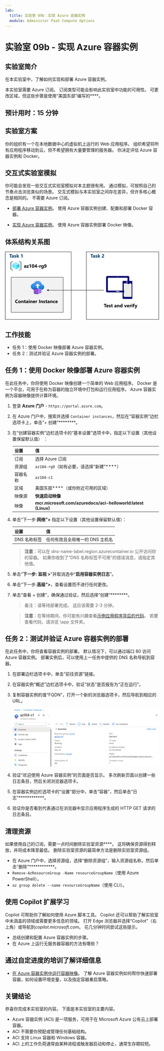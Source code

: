 ```yaml
---
lab:
  title: 实验室 09b：实现 Azure 容器实例
  module: Administer PaaS Compute Options
---
```


# 实验室 09b - 实现 Azure 容器实例

## 实验室简介

在本实验室中，了解如何实现和部署 Azure 容器实例。

本实验室需要 Azure 订阅。 订阅类型可能会影响此实验室中功能的可用性。 可更改区域，但这些步骤是使用“美国东部”编写的****。

## 预计用时：15 分钟

## 实验室方案

你的组织有一个在本地数据中心的虚拟机上运行的 Web 应用程序。 组织希望将所有应用程序移动到云，但不希望拥有大量要管理的服务器。 你决定评估 Azure 容器实例和 Docker。 
## 交互式实验室模拟

你可能会发现一些交互式实验室模拟对本主题很有用。 通过模拟，可按照自己的节奏点击浏览类似的场景。 交互式模拟与本实验室之间存在差异，但许多核心概念是相同的。 不需要 Azure 订阅。

+ [部署 Azure 容器实例](https://mslearn.cloudguides.com/en-us/guides/AZ-900%20Exam%20Guide%20-%20Azure%20Fundamentals%20Exercise%203)。 使用 Azure 容器实例创建、配置和部署 Docker 容器。
  
+ [实现 Azure 容器实例](https://mslabs.cloudguides.com/guides/AZ-104%20Exam%20Guide%20-%20Microsoft%20Azure%20Administrator%20Exercise%2014)。  使用 Azure 容器实例部署 Docker 映像。 

## 体系结构关系图

![任务关系图。](../media/az104-lab09b-aci-architecture.png)

## 工作技能

- 任务 1：使用 Docker 映像部署 Azure 容器实例。
- 任务 2：测试并验证 Azure 容器实例的部署。

## 任务 1：使用 Docker 映像部署 Azure 容器实例

在此任务中，你将使用 Docker 映像创建一个简单的 Web 应用程序。 Docker 是一个平台，可用于在称为容器的独立环境中打包和运行应用程序。 Azure 容器实例为容器映像提供计算环境。

1. 登录 **Azure 门户** - `https://portal.azure.com`。

1. 在 Azure 门户中，搜索并选择 `Container instances`，然后在“容器实例”边栏选项卡上，单击“+ 创建”********。

1. 在“创建容器实例”边栏选项卡的“基本设置”选项卡中，指定以下设置（其他设置保留默认值） ：

    | 设置 | 值 |
    | ---- | ---- |
    | 订阅 | 选择 Azure 订阅 |
    | 资源组 | `az104-rg9`（如有必要，请选择“新建”****） |
    | 容器名称 | `az104-c1` |
    | 区域 | 美国东部****（或你附近可用的区域）|
    | 映像源 | **快速启动映像** |
    | 映像 | **mcr.microsoft.com/azuredocs/aci-helloworld:latest (Linux)** |

1. 单击“下一步:**网络”>** 指定以下设置（其他设置保留默认值）：

    | 设置 | 值 |
    | --- | --- |
    | DNS 名称标签 | 任何有效且全局唯一的 DNS 主机名 |

    >**注意**：可以在 dns-name-label.region.azurecontainer.io 公开访问你的容器。 如果你收到了“DNS 名称标签不可用”的错误消息，请指定其他值。

1. 单击“**下一步: 监视 >**”并取消选中“**启用容器实例日志**”。 

1. 单击“下一步:**高级”>**，查看设置而不进行任何更改。

 1. 单击“查看 + 创建”，确保通过验证，然后选择“创建”********。

    >备注：请等待部署完成。 这应该需要 2-3 分钟。

    >**注意**：在等待期间，你可能有兴趣查看[示例应用程序背后的代码](https://github.com/Azure-Samples/aci-helloworld)。 若要查看代码，请浏览 \\app 文件夹。

## 任务 2：测试并验证 Azure 容器实例的部署 

在此任务中，你将查看容器实例的部署。 默认情况下，可以通过端口 80 访问 Azure 容器实例。 部署实例后，可以使用上一任务中提供的 DNS 名称导航到容器。

1. 在部署边栏选项卡中，单击“前往资源”链接。

1. 在容器实例“概述”边栏选项卡中，验证“状态”是否报告为“正在运行”。

1. 复制容器实例的值“FQDN”，打开一个新的浏览器选项卡，然后导航到相应的 URL。

     ![门户中 ACI 概述页的屏幕截图。](../media/az104-lab09b-aci-overview.png)

1. 验证“欢迎使用 Azure 容器实例”的页面是否显示。 多次刷新页面以创建一些日志条目，然后关闭浏览器选项卡。  

1. 在容器实例边栏选项卡的“设置”部分中，单击“容器”，然后单击“日志”************。

1. 验证你是否看到代表通过在浏览器中显示应用程序生成的 HTTP GET 请求的日志条目。
   
## 清理资源

如果使用自己的订阅，需要一点时间删除实验室资源****。 这将确保资源得到释放，并将成本降至最低。 删除实验室资源的最简单方法是删除实验室资源组。 

+ 在 Azure 门户中，选择资源组，选择“删除资源组”，输入资源组名称，然后单击“删除”************。
+ `Remove-AzResourceGroup -Name resourceGroupName`（使用 Azure PowerShell）。
+ `az group delete --name resourceGroupName`（使用 CLI）。

## 使用 Copilot 扩展学习
Copilot 可帮助你了解如何使用 Azure 脚本工具。 Copilot 还可以帮助了解实验室中未涵盖的领域或需要更多信息的领域。 打开 Edge 浏览器并选择“Copilot”（右上角）或导航到*copilot.microsoft.com*。 花几分钟时间尝试这些提示。

+ 总结创建和配置 Azure 容器实例的步骤。
+ 在 Azure 上运行无服务器容器的方法有哪些？

## 通过自定进度的培训了解详细信息

+ [在 Azure 容器实例中运行容器映像](https://learn.microsoft.com/training/modules/create-run-container-images-azure-container-instances/)。 了解 Azure 容器实例如何帮你快速部署容器，如何设置环境变量，以及指定容器重启策略。

## 关键结论

恭喜你完成本实验室的内容。 下面是本实验室的主要内容。 

+ Azure 容器实例 (ACI) 是一项服务，可用于在 Microsoft Azure 公有云上部署容器。
+ ACI 不需要你预配或管理任何基础结构。
+ ACI 支持 Linux 容器和 Windows 容器。
+ ACI 上的工作负荷通常由某种进程或触发器启动和停止，通常生存期较短。 

    
